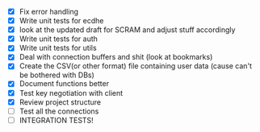 - [x] Fix error handling
- [x] Write unit tests for ecdhe
- [x] look at the updated draft for SCRAM and adjust stuff accordingly
- [x] Write unit tests for auth
- [x] Write unit tests for utils
- [x] Deal with connection buffers and shit (look at bookmarks)
- [x] Create the CSV(or other format) file containing user data (cause can't be bothered with DBs)
- [x] Document functions better
- [x] Test key negotiation with client
- [x] Review project structure
- [ ] Test all the connections
- [ ] INTEGRATION TESTS!
